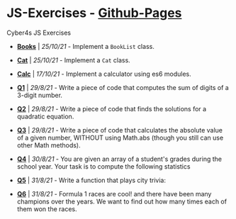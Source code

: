 # JS-Exercises - [Github-Pages](https://noamgolani.github.io/JS-Exercises/)

Cyber4s JS Exercises
- **[Books](./books/README.md)** | _25/10/21_ - Implement a `BookList` class.

- **[Cat](./cat/README.md)** | _25/10/21_ - Implement a `Cat` class.

- **[Calc](./calc/README.md)** | _17/10/21_ - Implement a calculator using es6 modules.

- **[Q1](./q1)** | _29/8/21_ - Write a piece of code that computes the sum of digits of a 3-digit number.

- **[Q2](./q2)** | _29/8/21_ - Write a piece of code that finds the solutions for a quadratic equation.

- **[Q3](./q3)** | _29/8/21_ - Write a piece of code that calculates the absolute value of a given number, WITHOUT using Math.abs (though you still can use other Math methods).

- **[Q4](./q4)** | _30/8/21_ - You are given an array of a student's grades during the school year. Your task is to compute the following statistics

- **[Q5](./q5)** | _31/8/21_ - Write a function that plays city trivia:

- **[Q6](./q6)** | _31/8/21_ - Formula 1 races are cool! and there have been many champions over the years.
  We want to find out how many times each of them won the races.
